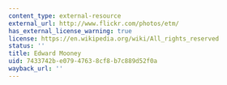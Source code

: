 ```yaml
---
content_type: external-resource
external_url: http://www.flickr.com/photos/etm/
has_external_license_warning: true
license: https://en.wikipedia.org/wiki/All_rights_reserved
status: ''
title: Edward Mooney
uid: 7433742b-e079-4763-8cf8-b7c889d52f0a
wayback_url: ''
---
```

